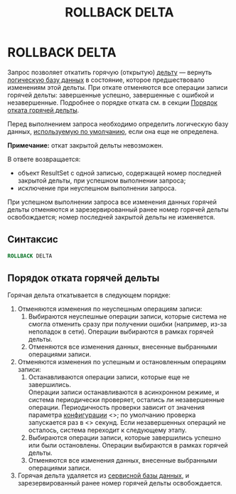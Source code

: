 ﻿---
layout: default
title: ROLLBACK DELTA
nav_order: 29
parent: Запросы SQL+
grand_parent: Справочная информация
has_children: false
has_toc: false
---

# ROLLBACK DELTA

Запрос позволяет откатить горячую (открытую) [дельту](../../../Обзор_понятий_компонентов_и_связей/Основные_понятия/Дельта/Дельта.md) — 
вернуть [логическую базу данных](../../../Обзор_понятий_компонентов_и_связей/Основные_понятия/Логическая_база_данных/Логическая_база_данных.md) 
в состояние, которое предшествовало изменениям этой дельты. При откате отменяются все операции записи горячей 
дельты: завершенные успешно, завершенные с ошибкой и незавершенные. Подробнее о порядке отката см. 
в секции [Порядок отката горячей дельты](#порядок-отката-горячей-дельты).

Перед выполнением запроса необходимо определить логическую базу данных, [используемую по умолчанию](../../../Работа_с_системой/Другие_функции/Определение_логической_БД_по_умолчанию/Определение_логической_БД_по_умолчанию.md), 
если она еще не определена.

**Примечание:** откат закрытой дельты невозможен.

В ответе возвращается:
*   объект ResultSet c одной записью, содержащей номер последней закрытой дельты, при успешном выполнении 
    запроса;
*   исключение при неуспешном выполнении запроса.

При успешном выполнении запроса все изменения данных горячей дельты отменяются и зарезервированный ранее 
номер горячей дельты освобождается; номер последней закрытой дельты не изменяется.

## Синтаксис

```sql
ROLLBACK DELTA
```

## Порядок отката горячей дельты

Горячая дельта откатывается в следующем порядке:
1. Отменяются изменения по неуспешным операциям записи: 
   1. Выбираются неуспешные операции записи, которые система не смогла отменить 
   сразу при получении ошибки (например, из-за неполадок в сети). Операции выбираются в рамках горячей дельты.
   2. Отменяются все изменения данных, внесенные выбранными операциями записи.
2. Отменяются изменения по успешным и остановленным операциям записи:
   1. Останавливаются операции записи, которые еще не завершились. <br>Операции записи останавливаются 
      в асинхронном режиме, и система периодически проверяет, остались ли незавершенные операции. Периодичность 
      проверки зависит от значения параметра [конфигурации](../../../Эксплуатация/Конфигурация/Конфигурация.md) <>; 
      по умолчанию проверка запускается раз в <> секунд. Если незавершенных операций не осталось, система 
      переходит к следующему этапу.
   2. Выбираются операции записи, которые завершились успешно или были остановлены. Операции выбираются в 
      рамках горячей дельты.
   3. Отменяются все изменения данных, внесенные выбранными операциями записи.
3. Горячая дельта удаляется из [сервисной базы данных](../../../Обзор_понятий_компонентов_и_связей/Основные_понятия/Сервисная_база_данных/Сервисная_база_данных.md), 
   и зарезервированный ранее номер горячей дельты освобождается.